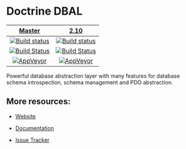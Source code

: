 # Doctrine DBAL

| [Master][Master] | [2.10][2.10] |
|:----------------:|:----------:|
| [![Build status][Master image]][Master] | [![Build status][2.10 image]][2.10] |
| [![Build Status][ContinuousPHP image]][ContinuousPHP] | [![Build Status][ContinuousPHP 2.10 image]][ContinuousPHP] |
| [![AppVeyor][AppVeyor master image]][AppVeyor master] | [![AppVeyor][AppVeyor 2.10 image]][AppVeyor 2.10] |

Powerful database abstraction layer with many features for database schema introspection, schema management and PDO abstraction.

## More resources:

* [Website](http://www.doctrine-project.org/projects/dbal.html)
* [Documentation](http://docs.doctrine-project.org/projects/doctrine-dbal/en/latest/)
* [Issue Tracker](https://github.com/doctrine/dbal/issues)

  [Master image]: https://img.shields.io/travis/doctrine/dbal/master.svg?style=flat-square
  [ContinuousPHP image]: https://img.shields.io/continuousphp/git-hub/doctrine/dbal/master.svg?style=flat-square
  [Master]: https://travis-ci.org/doctrine/dbal
  [AppVeyor master]: https://ci.appveyor.com/project/doctrine/dbal/branch/master
  [AppVeyor master image]: https://ci.appveyor.com/api/projects/status/i88kitq8qpbm0vie/branch/master?svg=true
  [ContinuousPHP]: https://continuousphp.com/git-hub/doctrine/dbal

  [2.10 image]: https://img.shields.io/travis/doctrine/dbal/2.10.svg?style=flat-square
  [ContinuousPHP 2.10 image]: https://img.shields.io/continuousphp/git-hub/doctrine/dbal/2.10.svg?style=flat-square
  [2.10]: https://github.com/doctrine/dbal/tree/2.10
  [AppVeyor 2.10]: https://ci.appveyor.com/project/doctrine/dbal/branch/2.10
  [AppVeyor 2.10 image]: https://ci.appveyor.com/api/projects/status/i88kitq8qpbm0vie/branch/2.10?svg=true
